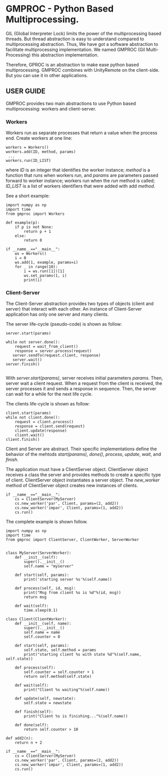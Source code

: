 # GMPROC - Python Based Multiprocessing.


GIL (Global Interpreter Lock) limits the power of the multiprocessing based threads. But thread abstraction is easy to understand compared to multiprocessing abstraction. Thus, We have got a software abstraction to facilitate multiprocessing implementation. We named  GMPROC  (Gil Multi-Processing) this abstraction implementation.

Therefore, GPROC is an abstraction to make ease python based multiprocessing. GMPROC combines with UnityRemote on the client-side. But you can use it in other applications.

## USER GUIDE

GMPROC provides two main abstractions to use Python based multiprocessing: workers and client-server.

### Workers

Workers run as separate processes that return a value when the process end. Create workers at one line:

```
workers = Workers()
workers.add(ID, method, params)
 ...
workers.run(ID_LIST)
```

where *ID* is an integer that identifies the worker instance; *method* is a function that runs when workers run, and *params* are parameters passed forward to worker instance; workers run when the *run* method is called; *ID_LIST* is a list of workers identifiers that were added with add *method*.

See a short example:

```
import numpy as np
import time
from gmproc import Workers

def example(p):
	if p is not None:
		return p + 1
	else:
		return 0

if __name__=="__main__":
	ws = Workers()
	i = 0
	ws.add(1, example, params=i)
	for _ in range(10):
		i = ws.run([1])[1]
		ws.set_params(1, i)
		print(i)
```

### Client-Server

The Client-Server abstraction provides two types of objects (client and server) that interact with each other. An instance of Client-Server application has only one server and many clients.

The server life-cycle (pseudo-code) is shown as follow:

``` 
server.start(params)

while not server.done():
    request = wait_from_client()
    response = server.process(request)
   server.sendTo(request.client, response)
   server.wait()
server.finish()
    
```

With *server.start(params)*, server receives initial parameters *params*. Then, server wait a client request. When a request from the client is received, the server processes it and sends a response in sequence. Then, the server can wait for a while for the next life cycle.

The clients life-cycle is shown as follow:

```
client.start(params)
while not client.done():
    request = client.process()
    response = client.send(request)
    client.update(response)
    client.wait()
client.finish()
```
Client and Server are abstract. Their specific implementations define the behavior of the mehtods *start(params)*, *done()*, *process*, *update*, *wait*, and *finish*. 

The application must have a ClientServer object. ClientServer object receives a class the server and provides methods to create a specific type of client. ClientServer object instantiates a server object. The *new_worker* method of ClientServer object creates new instances of clients.

```
if __name__=="__main__":
	cs = ClientServer(MyServer)
	cs.new_worker('par', Client, params=(2, add2))
	cs.new_worker('impar', Client, params=(1, add2))
	cs.run()
```

The complete example is shown follow.

```
import numpy as np
import time
from gmproc import ClientServer, ClientWorker, ServerWorker


class MyServer(ServerWorker):
	def __init__(self):
		super().__init__()
		self.name = "myserver"

	def start(self, params):
		print('starting server %s'%(self.name))

	def process(self, id, msg):
		print("Msg from client %s is %d"%(id, msg))
		return msg

	def wait(self):
		time.sleep(0.1)

class Client(ClientWorker):
	def __init__(self, name):
		super().__init__()
		self.name = name
		self.counter = 0

	def start(self, params):
		self.state, self.method = params
		print("starting client %s with state %d"%(self.name, self.state))
		
	def process(self):
		self.counter = self.counter + 1
		return self.method(self.state)
		
	def wait(self):
		print("Client %s waiting"%(self.name))

	def update(self, newstate):
		self.state = newstate

	def finish(self):
		print("Client %s is finishing..."%(self.name))

	def done(self):
		return self.counter > 10

def add2(n):
	return n + 2

if __name__=="__main__":
	cs = ClientServer(MyServer)
	cs.new_worker('par', Client, params=(2, add2))
	cs.new_worker('impar', Client, params=(1, add2))
	cs.run()
```